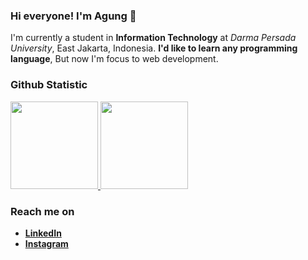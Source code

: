 ### Hi everyone! I'm Agung 👋

I'm currently a student in **Information Technology** at *Darma Persada University*, East Jakarta, Indonesia. **I'd like to learn any programming language**, But now I'm focus to web development. 


### Github Statistic
<p align="left">
<a href="https://github.com/insomniagung">
  <img height="140em" src="https://github-readme-stats-eight-theta.vercel.app/api?username=insomniagung&show_icons=true&theme=algolia&include_all_commits=true&count_private=true"/>
  <img height="140em" src="https://github-readme-stats-eight-theta.vercel.app/api/top-langs/?username=insomniagung&layout=compact&langs_count=8&theme=algolia"/>
</a>
</p>

### Reach me on
- <a href="https://linkedin.com/in/insomniagung/">**LinkedIn**</a>
- <a href="https://instagram.com/insomniagung">**Instagram**</a>
